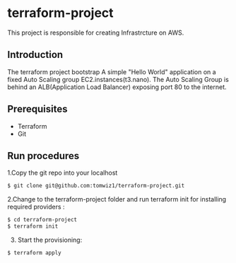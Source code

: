 # terraform-project

This project is responsible for creating Infrastrcture on AWS.

## Introduction

The terraform project bootstrap A simple "Hello World" application on a fixed Auto Scaling group EC2.instances(t3.nano).
The Auto Scaling Group is behind an ALB(Application Load Balancer) exposing port 80 to the internet. 

## Prerequisites

- Terraform
- Git

## Run procedures 

1.Copy the git repo into your localhost

```bash
$ git clone git@github.com:tomwiz1/terraform-project.git
```

2.Change to the terraform-project folder and run terraform init for installing required providers :

```bash
$ cd terraform-project
$ terraform init 
```

3. Start the provisioning:

```bash
$ terraform apply 
```
